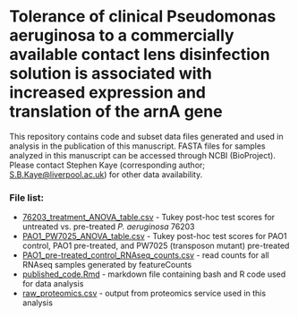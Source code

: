 # Tolerance of clinical Pseudomonas aeruginosa to a commercially available contact lens disinfection solution is associated with increased expression and translation of the arnA gene

This repository contains code and subset data files generated and used in analysis in the publication of this manuscript. FASTA files for samples analyzed in this manuscript can be accessed through NCBI (BioProject). Please contact Stephen Kaye (corresponding author; S.B.Kaye@liverpool.ac.uk) for other data availability.

### File list:
* <a href="https://github.com/yasminhilliam/PaTolerance/blob/main/76203_treatment_ANOVA_table.csv">76203_treatment_ANOVA_table.csv</a> - Tukey post-hoc test scores for untreated vs. pre-treated *P. aeruginosa* 76203
* <a href="https://github.com/yasminhilliam/PaTolerance/blob/main/PAO1_PW7025_ANOVA_table.csv">PAO1_PW7025_ANOVA_table.csv</a> - Tukey post-hoc test scores for PAO1 control, PAO1 pre-treated, and PW7025 (transposon mutant) pre-treated
* <a href="https://github.com/yasminhilliam/PaTolerance/blob/main/PAO1_pre-treated_control_RNAseq_counts.csv">PAO1_pre-treated_control_RNAseq_counts.csv</a> - read counts for all RNAseq samples generated by featureCounts
* <a href="https://github.com/yasminhilliam/PaTolerance/blob/main/published_code.Rmd">published_code.Rmd</a> - markdown file containing bash and R code used for data analysis  
* <a href="https://github.com/yasminhilliam/PaTolerance/blob/main/raw_proteomics.csv">raw_proteomics.csv</a> - output from proteomics service used in this analysis
